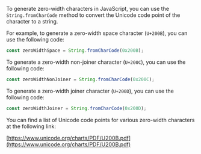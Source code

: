 
To generate zero-width characters in JavaScript, you can use the `String.fromCharCode` method to convert the Unicode code point of the character to a string.

For example, to generate a zero-width space character (`U+200B`), you can use the following code:

```js
const zeroWidthSpace = String.fromCharCode(0x200B);
```

To generate a zero-width non-joiner character (`U+200C`), you can use the following code:


```js
const zeroWidthNonJoiner = String.fromCharCode(0x200C);
```

To generate a zero-width joiner character (`U+200D`), you can use the following code:


```js
const zeroWidthJoiner = String.fromCharCode(0x200D);
```

You can find a list of Unicode code points for various zero-width characters at the following link:

[https://www.unicode.org/charts/PDF/U200B.pdf](https://www.unicode.org/charts/PDF/U200B.pdf)